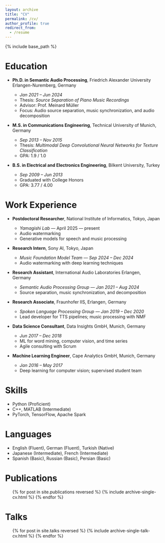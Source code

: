```yaml
---
layout: archive
title: "CV"
permalink: /cv/
author_profile: true
redirect_from:
  - /resume
---
```


{% include base_path %}

Education
======
* **Ph.D. in Semantic Audio Processing**, Friedrich Alexander University Erlangen-Nuremberg, Germany  
  * *Jan 2021 – Jun 2024*  
  * Thesis: *Source Separation of Piano Music Recordings*  
  * Advisor: Prof. Meinard Müller  
  * Focus: Audio source separation, music synchronization, and audio decomposition

* **M.S. in Communications Engineering**, Technical University of Munich, Germany  
  * *Sep 2013 – Nov 2015*  
  * Thesis: *Multimodal Deep Convolutional Neural Networks for Texture Classification*  
  * GPA: 1.9 / 1.0

* **B.S. in Electrical and Electronics Engineering**, Bilkent University, Turkey  
  * *Sep 2009 – Jun 2013*  
  * Graduated with College Honors  
  * GPA: 3.77 / 4.00

Work Experience
======
* **Postdoctoral Researcher**, National Institute of Informatics, Tokyo, Japan
  * *Yamagishi Lab* — April 2025 — present
  * Audio watermarking
  * Generative models for speech and music processing

* **Research Intern**, Sony AI, Tokyo, Japan  
  * *Music Foundation Model Team — Sep 2024 – Dec 2024*  
  * Audio watermarking with deep learning techniques

* **Research Assistant**, International Audio Laboratories Erlangen, Germany  
  * *Semantic Audio Processing Group — Jan 2021 – Aug 2024*  
  * Source separation, music synchronization, and decomposition

* **Research Associate**, Fraunhofer IIS, Erlangen, Germany  
  * *Spoken Language Processing Group — Jan 2019 – Dec 2020*  
  * Lead developer for TTS pipelines; music processing with NMF

* **Data Science Consultant**, Data Insights GmbH, Munich, Germany  
  * *Jun 2017 – Dec 2018*  
  * ML for word mining, computer vision, and time series  
  * Agile consulting with Scrum

* **Machine Learning Engineer**, Cape Analytics GmbH, Munich, Germany  
  * *Jan 2016 – May 2017*  
  * Deep learning for computer vision; supervised student team

Skills
======
* Python (Proficient)
* C++, MATLAB (Intermediate)
* PyTorch, TensorFlow, Apache Spark

Languages
======
* English (Fluent), German (Fluent), Turkish (Native)  
* Japanese (Intermediate), French (Intermediate)  
* Spanish (Basic), Russian (Basic), Persian (Basic)

Publications
======
<ul>{% for post in site.publications reversed %}
  {% include archive-single-cv.html %}
{% endfor %}</ul>

Talks
======
<ul>{% for post in site.talks reversed %}
  {% include archive-single-talk-cv.html %}
{% endfor %}</ul>
